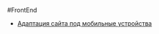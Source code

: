 #FrontEnd
* [Адаптация сайта под мобильные устройства](https://github.com/AndreyMyagkov/7v-guidelines/blob/master/frontend/mobile.md)
